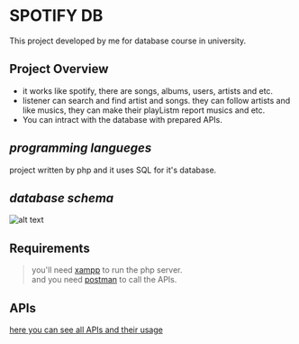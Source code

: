 # SPOTIFY DB
This project developed by me for database course in university.

## Project Overview
- it works like spotify, there are songs, albums, users, artists and etc.  
- listener can search and find artist and songs. they can follow artists and like musics, they can make their playListm report musics and etc.  
- You can intract with the database with prepared APIs.
## _programming langueges_
project written by php and it uses SQL for it's database.

## _database schema_
![alt text](https://github.com/alirezalorestani23/spotify/blob/master/schema.jpg "database schema")

## Requirements
> you'll need [xampp](https://www.apachefriends.org/download.html) to run the php server.  
> and you need [postman](https://learning.postman.com/docs/getting-started/installation-and-updates/) to call the APIs.


## APIs

[here you can see all APIs and their usage](https://github.com/alirezalorestani23/spotify/blob/master/spotify-apis.pdf)
